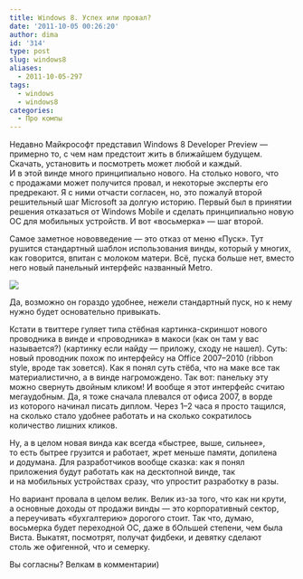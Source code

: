 ```yaml
---
title: Windows 8. Успех или провал?
date: '2011-10-05 00:26:20'
author: dima
id: '314'
type: post
slug: windows8
aliases: 
  - 2011-10-05-297
tags:
  - windows
  - windows8
categories:
  - Про компы
---
```


Недавно Майкрософт представил Windows 8 Developer Preview — примерно то, с чем нам предстоит жить в ближайшем будущем. Скачать, установить и посмотреть может любой и каждый.  
И в этой винде много принципиально нового. На столько нового, что с продажами может получится провал, и некоторые эксперты его предрекают. Я с ними отчасти согласен, но, это пожалуй второй решительный шаг Microsoft за долгую историю. Первый был в принятии решения отказаться от Windows Mobile и сделать принципиально новую ОС для мобильных устройств. И вот «восьмерка» — шаг второй.

Самое заметное нововведение — это отказ от меню «Пуск». Тут рушится стандартный шаблон использования винды, который у многих, как говорится, впитан с молоком матери. Всё, пуска больше нет, вместо него новый панельный интерфейс названный Metro.

![](https://www.oszone.net/figs/u/88795/110913192246/screenshot_startScreen_print_mini_oszone.jpg)

Да, возможно он гораздо удобнее, нежели стандартный пуск, но к нему нужно будет основательно привыкать.

Кстати в твиттере гуляет типа стёбная картинка-скриншот нового проводника в винде и «проводника» в макоси (как он там у вас называется?) (картинку если найду — приложу, сходу не нашел). Суть: новый проводник похож по интерфейсу на Office 2007–2010 (ribbon style, вроде так зовется). Как я понял суть стёба, что на маке все так материалистично, а в винде нагромождено. Так вот: панельку эту можно свернуть двойным кликом! И вообще я этот интерфейс считаю мегаудобным. Да, я тоже сначала плевался от офиса 2007, в ворде из которого начинал писать диплом. Через 1–2 часа я просто тащился, на сколько стало удобнее работать и на сколько сократилось количество лишних кликов.

Ну, а в целом новая винда как всегда «быстрее, выше, сильнее», то есть бытрее грузится и работает, жрет меньше памяти, допилена и додумана. Для разработчиков вообще сказка: как я понял приложения будут работать как на десктопной винде, так и на мобильных устройствах сразу, что упростит разработку в разы.

Но вариант провала в целом велик. Велик из-за того, что как ни крути, а основные доходы от продажи винды — это корпоративный сектор, а переучивать «бухгалтерию» дорогого стоит. Так что, думаю, восьмерка будет переходной ОС, даже в бОльшей степени, чем была Виста. Выкатят, посмотрят, получат фидбеки, и девятку сделают столь же офигенной, что и семерку.

Вы согласны? Велкам в комментарии)